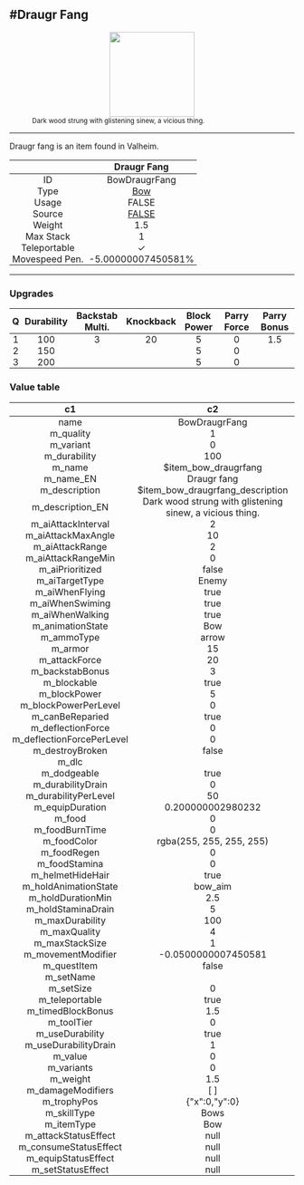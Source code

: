 <meta property="og:title" content="Draugr Fang - MoreValheim" /><meta property="og:type" content="website" /><meta property="og:image" content="/assets/draugr_fang.png" /><meta property="og:description" content="Draugr Fang is an item found in Valheim." /><meta name="theme-color" content="#546D78"><meta name="twitter:card" content="summary_large_image">
#Draugr Fang
-------------
<style>img {width:20px;}.tb {width:150px;display: block;margin-left: auto;margin-right: auto;}</style>

<style>.md-typeset table:not([class]) th:not([align]) {min-width:unset!important;}</style>
<style>td{padding:0em 0.3em!important;text-align:center!important;border-left:.05rem solid var(--md-default-fg-color--lightest)}</style>

<style>th{padding:0.1em 0.3em!important;text-align:center!important;font-weight:bold}</style>

<style>pre{text-align:right!important}</style>
<style>table tr td:first-child {border-left: 0;};</style>

<figure><img src="/assets/draugr_fang.png" class="tb" /><figcaption><small>Dark wood strung with glistening sinew, a vicious thing.</small></figcaption></figure>

-------------

Draugr fang is an item found in Valheim.

|        | Draugr Fang              |
| ----------- | ------------------------------------ |
| ID |BowDraugrFang
| Type | [Bow](../../types/bow)
| Usage | FALSE<br>
| Source | [FALSE](../../item/false)
| Weight | 1.5 |
| Max Stack | 1 |
| Teleportable | ✓
| Movespeed Pen. | -5.00000007450581%


-------------

### Upgrades
| Q | Durability | Backstab Multi. | Knockback | Block Power | Parry Force | Parry Bonus
| - | - | - | - | - | - | - 
1 | 100 | 3 | 20 | 5 | 0 | 1.5 | 
 | 2 | 150 |  |  | 5 | 0 |  | 
 | 3 | 200 |  |  | 5 | 0 |  | 


### Value table
|c1|c2|
|----|----|
|name|BowDraugrFang|
|m_quality|1|
|m_variant|0|
|m_durability|100|
|m_name|$item_bow_draugrfang|
|m_name_EN|Draugr fang|
|m_description|$item_bow_draugrfang_description|
|m_description_EN|Dark wood strung with glistening sinew, a vicious thing.|
|m_aiAttackInterval|2|
|m_aiAttackMaxAngle|10|
|m_aiAttackRange|2|
|m_aiAttackRangeMin|0|
|m_aiPrioritized|false|
|m_aiTargetType|Enemy|
|m_aiWhenFlying|true|
|m_aiWhenSwiming|true|
|m_aiWhenWalking|true|
|m_animationState|Bow|
|m_ammoType|arrow|
|m_armor|15|
|m_attackForce|20|
|m_backstabBonus|3|
|m_blockable|true|
|m_blockPower|5|
|m_blockPowerPerLevel|0|
|m_canBeReparied|true|
|m_deflectionForce|0|
|m_deflectionForcePerLevel|0|
|m_destroyBroken|false|
|m_dlc||
|m_dodgeable|true|
|m_durabilityDrain|0|
|m_durabilityPerLevel|50|
|m_equipDuration|0.200000002980232|
|m_food|0|
|m_foodBurnTime|0|
|m_foodColor|rgba(255, 255, 255, 255)|
|m_foodRegen|0|
|m_foodStamina|0|
|m_helmetHideHair|true|
|m_holdAnimationState|bow_aim|
|m_holdDurationMin|2.5|
|m_holdStaminaDrain|5|
|m_maxDurability|100|
|m_maxQuality|4|
|m_maxStackSize|1|
|m_movementModifier|-0.0500000007450581|
|m_questItem|false|
|m_setName||
|m_setSize|0|
|m_teleportable|true|
|m_timedBlockBonus|1.5|
|m_toolTier|0|
|m_useDurability|true|
|m_useDurabilityDrain|1|
|m_value|0|
|m_variants|0|
|m_weight|1.5|
|m_damageModifiers|[  ]|
|m_trophyPos|{"x":0,"y":0}|
|m_skillType|Bows|
|m_itemType|Bow|
|m_attackStatusEffect|null|
|m_consumeStatusEffect|null|
|m_equipStatusEffect|null|
|m_setStatusEffect|null|
